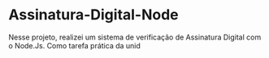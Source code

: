 # Assinatura-Digital-Node
Nesse projeto, realizei um sistema de verificação de Assinatura Digital com o Node.Js. Como tarefa prática da unid
